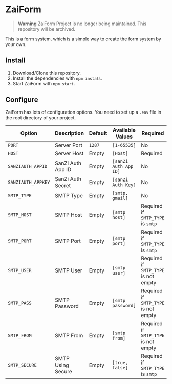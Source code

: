# ZaiForm

> **Warning**
> ZaiForm Project is no longer being maintained. This repository will be archived.

This is a form system, which is a simple way to create the form system by your own.

## Install

 1. Download/Clone this repository.
 2. Install the dependencies with `npm install`.
 3. Start ZaiForm with `npm start`.

## Configure
ZaiForm has lots of configuration options. You need to set up a `.env` file in the root directory of your project.

Option             | Description             | Default              | Available Values       | Required
------------------ | ----------------------- | -------------------- | ---------------------- | --------------
`PORT`             | Server Port             | `1287`               | `[1-65535]`            | No
`HOST`             | Server Host             | Empty                | `[Host]`               | Required
`SANZIAUTH_APPID`  | SanZi Auth App ID       | Empty                | `[sanZi Auth App ID]`  | No
`SANZIAUTH_APPKEY` | SanZi Auth Secret       | Empty                | `[sanZi Auth Key]`     | No
`SMTP_TYPE`        | SMTP Type               | Empty                | `[smtp, gmail]`        | No
`SMTP_HOST`        | SMTP Host               | Empty                | `[smtp host]`          | Required if `SMTP_TYPE` is `smtp`
`SMTP_PORT`        | SMTP Port               | Empty                | `[smtp port]`          | Required if `SMTP_TYPE` is `smtp`
`SMTP_USER`        | SMTP User               | Empty                | `[smtp user]`          | Required if `SMTP_TYPE` is not empty
`SMTP_PASS`        | SMTP Password           | Empty                | `[smtp password]`      | Required if `SMTP_TYPE` is not empty
`SMTP_FROM`        | SMTP From               | Empty                | `[smtp from]`          | Required if `SMTP_TYPE` is not empty
`SMTP_SECURE`      | SMTP Using Secure       | Empty                | `[true, false]`        | Required if `SMTP_TYPE` is `smtp`
